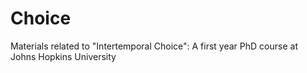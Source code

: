 # Choice
Materials related to "Intertemporal Choice": A first year PhD course at Johns Hopkins University 
